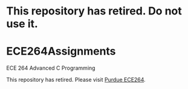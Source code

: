 # This repository has retired. Do not use it.

# ECE264Assignments
ECE 264 Advanced C Programming

This repository has retired. Please visit [Purdue ECE264](https://github.com/PurdueECE264).
